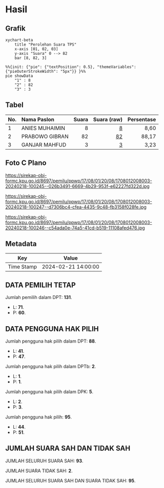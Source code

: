 # Hasil

## Grafik

```mermaid
xychart-beta
    title "Perolehan Suara TPS"
    x-axis [01, 02, 03]
    y-axis "Suara" 0 --> 82
    bar [8, 82, 3]
```

```mermaid
%%{init: {"pie": {"textPosition": 0.5}, "themeVariables": {"pieOuterStrokeWidth": "5px"}} }%%
pie showData
    "1" : 8
    "2" : 82
    "3" : 3
```

## Tabel

| No. | Nama Paslon    | Suara | Suara (raw) | Persentase |
|:--- |:-------------- | -----:| -----------:| ----------:|
| 1   | ANIES MUHAIMIN | 8     | [8][p-1]    | 8,60       |
| 2   | PRABOWO GIBRAN | 82    | [82][p-2]   | 88,17      |
| 3   | GANJAR MAHFUD  | 3     | [3][p-3]    | 3,23       |


[p-1]: https://github.com/gigit-pemilu/pemilu-2024-17-bengkulu/blob/main/pilpres/hitung-suara/sub/17-bengkulu/sub/08-kepahiang/sub/01-bermani-ilir/sub/2008-cinto-mandi/sub/003-tps/sub/paslon-1.txt
[p-2]: https://github.com/gigit-pemilu/pemilu-2024-17-bengkulu/blob/main/pilpres/hitung-suara/sub/17-bengkulu/sub/08-kepahiang/sub/01-bermani-ilir/sub/2008-cinto-mandi/sub/003-tps/sub/paslon-2.txt
[p-3]: https://github.com/gigit-pemilu/pemilu-2024-17-bengkulu/blob/main/pilpres/hitung-suara/sub/17-bengkulu/sub/08-kepahiang/sub/01-bermani-ilir/sub/2008-cinto-mandi/sub/003-tps/sub/paslon-3.txt

## Foto C Plano

https://sirekap-obj-formc.kpu.go.id/8697/pemilu/ppwp/17/08/01/20/08/1708012008003-20240218-100245--026b3491-6669-4b29-953f-e62227fd322d.jpg

https://sirekap-obj-formc.kpu.go.id/8697/pemilu/ppwp/17/08/01/20/08/1708012008003-20240218-100247--d7306bc4-cfea-4435-9c48-fb3158f028fe.jpg

https://sirekap-obj-formc.kpu.go.id/8697/pemilu/ppwp/17/08/01/20/08/1708012008003-20240218-100246--c54ada0e-74a5-41cd-b519-11108afed476.jpg


## Metadata

| Key        | Value               |
| ---------- | ------------------- |
| Time Stamp | 2024-02-21 14:00:00 |


## DATA PEMILIH TETAP

Jumlah pemilih dalam DPT: **131**.
 * L: **71**.
 * P: **60**.

## DATA PENGGUNA HAK PILIH

Jumlah pengguna hak pilih dalam DPT: **88**.
 * L: **41**.
 * P: **47**.

Jumlah pengguna hak pilih dalam DPTb: **2**.
 * L: **1**.
 * P: **1**.

Jumlah pengguna hak pilih dalam DPK: **5**.
 * L: **2**.
 * P: **3**.

Jumlah pengguna hak pilih: **95**.
 * L: **44**.
 * P: **51**.

## JUMLAH SUARA SAH DAN TIDAK SAH

JUMLAH SELURUH SUARA SAH: **93**.

JUMLAH SUARA TIDAK SAH: **2**.

JUMLAH SELURUH SUARA SAH DAN SUARA TIDAK SAH: **95**.


